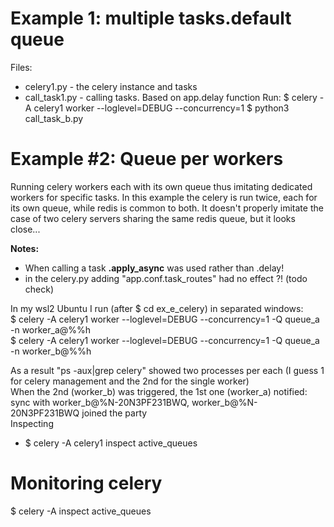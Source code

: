 # Example 1: multiple tasks.default queue
Files:
* celery1.py - the celery instance and tasks
* call_task1.py - calling tasks. Based on app.delay function
Run:
$ celery -A celery1 worker --loglevel=DEBUG --concurrency=1
$ python3 call_task_b.py

# Example #2: Queue per workers
Running celery workers each with its own queue thus imitating dedicated workers for specific tasks.
In this example the celery is run twice, each for its own queue, while redis is common to both.
It doesn't properly imitate the case of two celery servers sharing the same redis queue, but it looks close... 

**Notes:**
* When calling a task **.apply_async** was used rather than .delay!
* in the celery.py adding "app.conf.task_routes" had no effect ?! (todo check)

In my wsl2 Ubuntu I run (after $ cd ex_e_celery) in separated windows:  
$ celery -A celery1 worker --loglevel=DEBUG --concurrency=1 -Q queue_a -n worker_a@%%h   
$ celery -A celery1 worker --loglevel=DEBUG --concurrency=1 -Q queue_a -n worker_b@%%h  

As a result "ps -aux|grep celery" showed two processes per each (I guess 1 for celery management and the 2nd for the single worker)  
When the 2nd (worker_b) was triggered, the 1st one (worker_a) notified:   
sync with worker_b@%N-20N3PF231BWQ, worker_b@%N-20N3PF231BWQ joined the party   
Inspecting 
* $ celery -A celery1 inspect active_queues   


# Monitoring celery
$ celery -A <celery module name> inspect active_queues
